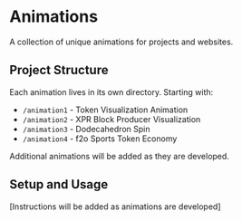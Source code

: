 # Animations

A collection of unique animations  for projects and websites.

## Project Structure

Each animation lives in its own directory. Starting with:

- `/animation1` - Token Visualization Animation
- `/animation2` - XPR Block Producer Visualization
- `/animation3` - Dodecahedron Spin
- `/animation4` - f2o Sports Token Economy

Additional animations will be added as they are developed.

## Setup and Usage

[Instructions will be added as animations are developed]
